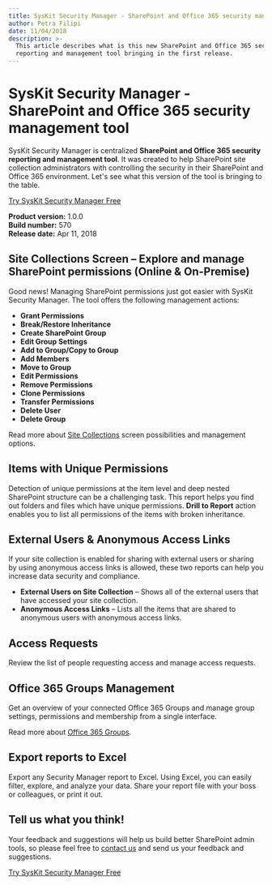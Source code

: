 ```yaml
---
title: SysKit Security Manager - SharePoint and Office 365 security management tool
author: Petra Filipi
date: 11/04/2018
description: >-
  This article describes what is this new SharePoint and Office 365 security
  reporting and management tool bringing in the first release.
---
```


# SysKit Security Manager - SharePoint and Office 365 security management tool

SysKit Security Manager is centralized **SharePoint and Office 365 security reporting and management tool**. It was created to help SharePoint site collection administrators with controlling the security in their SharePoint and Office 365 environment. Let's see what this version of the tool is bringing to the table.

[Try SysKit Security Manager Free](https://www.syskit.com/products/security-manager/download/)

**Product version:** 1.0.0  
**Build number:** 570  
**Release date:** Apr 11, 2018

## Site Collections Screen – Explore and manage SharePoint permissions \(Online & On-Premise\)

Good news! Managing SharePoint permissions just got easier with SysKit Security Manager. The tool offers the following management actions:

* **Grant Permissions**
* **Break/Restore Inheritance**
* **Create SharePoint Group**
* **Edit Group Settings**
* **Add to Group/Copy to Group**
* **Add Members**
* **Move to Group**
* **Edit Permissions**
* **Remove Permissions**
* **Clone Permissions**
* **Transfer Permissions**
* **Delete User**
* **Delete Group**

Read more about [Site Collections](../get-to-know-security-manager/site-collections-screen.md) screen possibilities and management options.

## Items with Unique Permissions

Detection of unique permissions at the item level and deep nested SharePoint structure can be a challenging task. This report helps you find out folders and files which have unique permissions. **Drill to Report** action enables you to list all permissions of the items with broken inheritance.

## External Users & Anonymous Access Links

If your site collection is enabled for sharing with external users or sharing by using anonymous access links is allowed, these two reports can help you increase data security and compliance.

* **External Users on Site Collection** – Shows all of the external users that have accessed your site collection.
* **Anonymous Access Links** – Lists all the items that are shared to anonymous users with anonymous access links.

## Access Requests

Review the list of people requesting access and manage access requests.

## Office 365 Groups Management

Get an overview of your connected Office 365 Groups and manage group settings, permissions and membership from a single interface.

Read more about [Office 365 Groups](../get-to-know-security-manager/office-365-groups-screen.md).

## Export reports to Excel

Export any Security Manager report to Excel. Using Excel, you can easily filter, explore, and analyze your data. Share your report file with your boss or colleagues, or print it out.

## Tell us what you think!

Your feedback and suggestions will help us build better SharePoint admin tools, so please feel free to [contact us](https://www.syskit.com/company/contact-us/) and send us your feedback and suggestions.

[Try SysKit Security Manager Free](https://www.syskit.com/products/security-manager/download/)


